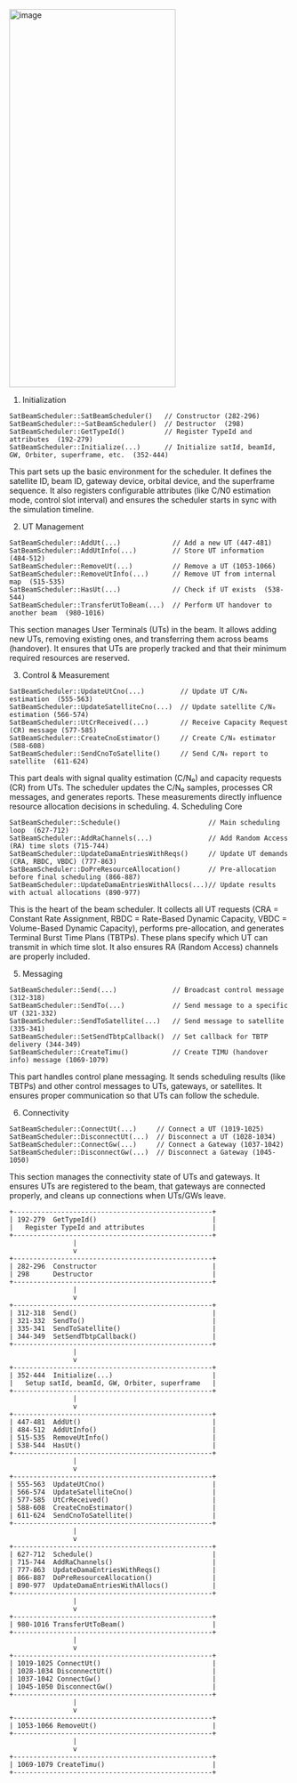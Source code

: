 <img width="299" height="680" alt="image" src="https://github.com/user-attachments/assets/ee49d20e-fc28-4fda-a1ed-11287e1728b6" />

1. Initialization
```
SatBeamScheduler::SatBeamScheduler()   // Constructor (282-296)
SatBeamScheduler::~SatBeamScheduler()  // Destructor  (298)
SatBeamScheduler::GetTypeId()          // Register TypeId and attributes  (192-279)
SatBeamScheduler::Initialize(...)      // Initialize satId, beamId, GW, Orbiter, superframe, etc.  (352-444)
```
This part sets up the basic environment for the scheduler. It defines the satellite ID, beam ID, gateway device, orbital device, and the superframe sequence. It also registers configurable attributes (like C/N0 estimation mode, control slot interval) and ensures the scheduler starts in sync with the simulation timeline.

2. UT Management
```
SatBeamScheduler::AddUt(...)             // Add a new UT (447-481)
SatBeamScheduler::AddUtInfo(...)         // Store UT information  (484-512)
SatBeamScheduler::RemoveUt(...)          // Remove a UT (1053-1066)
SatBeamScheduler::RemoveUtInfo(...)      // Remove UT from internal map  (515-535)
SatBeamScheduler::HasUt(...)             // Check if UT exists  (538-544)
SatBeamScheduler::TransferUtToBeam(...)  // Perform UT handover to another beam  (980-1016)
```
This section manages User Terminals (UTs) in the beam.
It allows adding new UTs, removing existing ones, and transferring them across beams (handover). It ensures that UTs are properly tracked and that their minimum required resources are reserved.

3. Control & Measurement
```
SatBeamScheduler::UpdateUtCno(...)         // Update UT C/N₀ estimation  (555-563)
SatBeamScheduler::UpdateSatelliteCno(...)  // Update satellite C/N₀ estimation (566-574)
SatBeamScheduler::UtCrReceived(...)        // Receive Capacity Request (CR) message (577-585)
SatBeamScheduler::CreateCnoEstimator()     // Create C/N₀ estimator (588-608)
SatBeamScheduler::SendCnoToSatellite()     // Send C/N₀ report to satellite  (611-624)
```
This part deals with signal quality estimation (C/N₀) and capacity requests (CR) from UTs.
The scheduler updates the C/N₀ samples, processes CR messages, and generates reports. These measurements directly influence resource allocation decisions in scheduling.
4. Scheduling Core
```
SatBeamScheduler::Schedule()                      // Main scheduling loop  (627-712)
SatBeamScheduler::AddRaChannels(...)              // Add Random Access (RA) time slots (715-744)
SatBeamScheduler::UpdateDamaEntriesWithReqs()     // Update UT demands (CRA, RBDC, VBDC) (777-863)
SatBeamScheduler::DoPreResourceAllocation()       // Pre-allocation before final scheduling (866-887)
SatBeamScheduler::UpdateDamaEntriesWithAllocs(...)// Update results with actual allocations (890-977)
```
This is the heart of the beam scheduler.
It collects all UT requests (CRA = Constant Rate Assignment, RBDC = Rate-Based Dynamic Capacity, VBDC = Volume-Based Dynamic Capacity), performs pre-allocation, and generates Terminal Burst Time Plans (TBTPs). These plans specify which UT can transmit in which time slot. It also ensures RA (Random Access) channels are properly included.

5. Messaging
```
SatBeamScheduler::Send(...)              // Broadcast control message (312-318)
SatBeamScheduler::SendTo(...)            // Send message to a specific UT (321-332)
SatBeamScheduler::SendToSatellite(...)   // Send message to satellite (335-341)
SatBeamScheduler::SetSendTbtpCallback()  // Set callback for TBTP delivery (344-349)
SatBeamScheduler::CreateTimu()           // Create TIMU (handover info) message (1069-1079)
```
This part handles control plane messaging.
It sends scheduling results (like TBTPs) and other control messages to UTs, gateways, or satellites. It ensures proper communication so that UTs can follow the schedule.

6. Connectivity
```
SatBeamScheduler::ConnectUt(...)     // Connect a UT (1019-1025)
SatBeamScheduler::DisconnectUt(...)  // Disconnect a UT (1028-1034)
SatBeamScheduler::ConnectGw(...)     // Connect a Gateway (1037-1042)
SatBeamScheduler::DisconnectGw(...)  // Disconnect a Gateway (1045-1050)
```
This section manages the connectivity state of UTs and gateways.
It ensures UTs are registered to the beam, that gateways are connected properly, and cleans up connections when UTs/GWs leave.

```
+--------------------------------------------------+
| 192-279  GetTypeId()                             |
|   Register TypeId and attributes                 |
+--------------------------------------------------+
                |
                v
+--------------------------------------------------+
| 282-296  Constructor                             |
| 298      Destructor                              |
+--------------------------------------------------+
                |
                v
+--------------------------------------------------+
| 312-318  Send()                                  |
| 321-332  SendTo()                                |
| 335-341  SendToSatellite()                       |
| 344-349  SetSendTbtpCallback()                   |
+--------------------------------------------------+
                |
                v
+--------------------------------------------------+
| 352-444  Initialize(...)                         |
|   Setup satId, beamId, GW, Orbiter, superframe   |
+--------------------------------------------------+
                |
                v
+--------------------------------------------------+
| 447-481  AddUt()                                 |
| 484-512  AddUtInfo()                             |
| 515-535  RemoveUtInfo()                          |
| 538-544  HasUt()                                 |
+--------------------------------------------------+
                |
                v
+--------------------------------------------------+
| 555-563  UpdateUtCno()                           |
| 566-574  UpdateSatelliteCno()                    |
| 577-585  UtCrReceived()                          |
| 588-608  CreateCnoEstimator()                    |
| 611-624  SendCnoToSatellite()                    |
+--------------------------------------------------+
                |
                v
+--------------------------------------------------+
| 627-712  Schedule()                              |
| 715-744  AddRaChannels()                         |
| 777-863  UpdateDamaEntriesWithReqs()             |
| 866-887  DoPreResourceAllocation()               |
| 890-977  UpdateDamaEntriesWithAllocs()           |
+--------------------------------------------------+
                |
                v
+--------------------------------------------------+
| 980-1016 TransferUtToBeam()                      |
+--------------------------------------------------+
                |
                v
+--------------------------------------------------+
| 1019-1025 ConnectUt()                            |
| 1028-1034 DisconnectUt()                         |
| 1037-1042 ConnectGw()                            |
| 1045-1050 DisconnectGw()                         |
+--------------------------------------------------+
                |
                v
+--------------------------------------------------+
| 1053-1066 RemoveUt()                             |
+--------------------------------------------------+
                |
                v
+--------------------------------------------------+
| 1069-1079 CreateTimu()                           |
+--------------------------------------------------+
```
